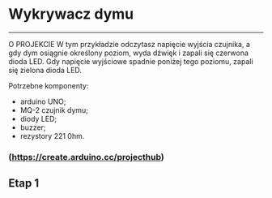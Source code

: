 # Wykrywacz dymu
________________________

O PROJEKCIE
W tym przykładzie odczytasz napięcie wyjścia czujnika, a gdy dym osiągnie określony poziom, wyda dźwięk i zapali się czerwona dioda LED.
Gdy napięcie wyjściowe spadnie poniżej tego poziomu, zapali się zielona dioda LED.

Potrzebne komponenty:
- arduino UNO;
- MQ-2 czujnik dymu;
- diody LED;
- buzzer;
- rezystory 221 0hm.
### (https://create.arduino.cc/projecthub)

## Etap 1